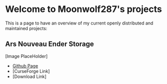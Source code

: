 # Welcome to Moonwolf287's projects

This is a page to have an overview of my current openly distributed and maintained projects:

## Ars Nouveau Ender Storage
[Image PlaceHolder]

- [Github Page](https://github.com/Moonwolf287/ArsEnderStorage)
- [CurseForge Link]
- [Download Link]
